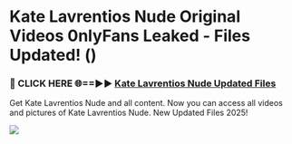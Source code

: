 # Kate Lavrentios Nude Original Videos 0nlyFans Leaked - Files Updated! ()

<h3>🔴 CLICK HERE 🌐==►► <a href="https://tinyurl.com/2p9ay9w9" rel="nofollow">Kate Lavrentios Nude Updated Files</a></h3>

Get Kate Lavrentios Nude and all content. Now you can access all videos and pictures of Kate Lavrentios Nude. New Updated Files 2025!

[![](https://i.imgur.com/KQgVmj3.gif)](https://tinyurl.com/2p9ay9w9)
